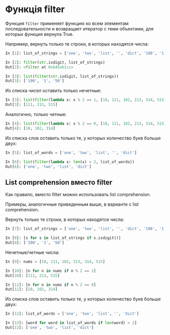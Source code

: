 # Функція filter

Функция ``filter`` применяет функцию ко всем элементам последовательности
и возвращает итератор с теми объектами, для которых функция вернула
True.

Например, вернуть только те строки, в которых находятся числа:

```python
In [1]: list_of_strings = ['one', 'two', 'list', '', 'dict', '100', '1', '50']

In [2]: filter(str.isdigit, list_of_strings)
Out[2]: <filter at 0xb45eb1cc>

In [3]: list(filter(str.isdigit, list_of_strings))
Out[3]: ['100', '1', '50']
```

Из списка чисел оставить только нечетные:

```python
In [3]: list(filter(lambda x: x % 2 == 1, [10, 111, 102, 213, 314, 515]))
Out[3]: [111, 213, 515]
```

Аналогично, только четные:

```python
In [4]: list(filter(lambda x: x % 2 == 0, [10, 111, 102, 213, 314, 515]))
Out[4]: [10, 102, 314]
```

Из списка слов оставить только те, у которых количество букв больше
двух:

```python
In [5]: list_of_words = ['one', 'two', 'list', '', 'dict']

In [6]: list(filter(lambda x: len(x) > 2, list_of_words))
Out[6]: ['one', 'two', 'list', 'dict']
```

## List comprehension вместо filter

Как правило, вместо filter можно использовать list comprehension.

Примеры, аналогичные приведенным выше, в варианте с list comprehension.

Вернуть только те строки, в которых находятся числа:

```python
In [7]: list_of_strings = ['one', 'two', 'list', '', 'dict', '100', '1', '50']

In [8]: [s for s in list_of_strings if s.isdigit()]
Out[8]: ['100', '1', '50']
```

Нечетные/четные числа:

```python
In [9]: nums = [10, 111, 102, 213, 314, 515]

In [10]: [n for n in nums if n % 2 == 1]
Out[10]: [111, 213, 515]

In [11]: [n for n in nums if n % 2 == 0]
Out[11]: [10, 102, 314]
```

Из списка слов оставить только те, у которых количество букв больше
двух:

```python
In [12]: list_of_words = ['one', 'two', 'list', '', 'dict']

In [13]: [word for word in list_of_words if len(word) > 2]
Out[13]: ['one', 'two', 'list', 'dict']
```
